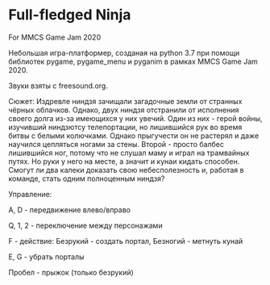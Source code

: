 # Full-fledged Ninja
For MMCS Game Jam 2020

Небольшая игра-платформер, созданая на python 3.7 при помощи библиотек pygame, pygame_menu и pyganim в рамках MMCS Game Jam 2020.

Звуки взяты с freesound.org.

Сюжет: Издревле ниндзя зачищали загадочные земли от странных чёрных облачков. Однако, двух ниндзя отстранили от исполнения своего долга из-за имеющихся у них увечий. Один из них - герой войны, изучивший ниндзютсу телепортации, но лишившийся рук во время битвы с белыми колючками. Однако прыгучести он не растерял и даже научился цепляться ногами за стены. Второй - просто балбес лишившийся ног, потому что не слушал маму и играл на трамвайных путях. Но руки у него на месте, а значит и кунаи кидать способен. Смогут ли два калеки доказать свою небесполезность и, работая в команде, стать одним полноценным ниндзя?

Управление: 

A, D - передвижение влево/вправо

Q, 1, 2 - переключение между персонажами

F - действие: Безрукий - создать портал, Безногий - метнуть кунай

E, G - убрать порталы

Пробел - прыжок (только безрукий)
